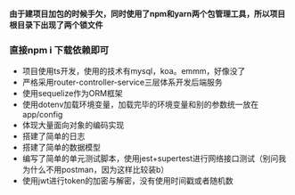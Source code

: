 #### 由于建项目加包的时候手欠，同时使用了npm和yarn两个包管理工具，所以项目根目录下出现了两个锁文件
### 直接npm i 下载依赖即可
+ 项目使用ts开发，使用的技术有mysql，koa。emmm，好像没了
+ 严格采用router-controller-service三层体系开发后端服务
+ 使用sequelize作为ORM框架
+ 使用dotenv加载环境变量，加载完毕的环境变量和别的参数统一放在app/config
+ 体现大量面向对象的编码实现
+ 搭建了简单的日志
+ 搭建了简单的数据模型
+ 编写了简单的单元测试脚本，使用jest+supertest进行网络接口测试（别问我为什么不用postman，因为这样比较装b）
+ 使用jwt进行token的加密与解密，没有使用时间戳或者随机数